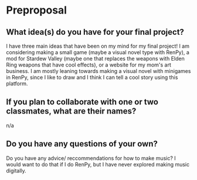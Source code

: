 # Preproposal

## What idea(s) do you have for your final project?

I have three main ideas that have been on my mind for my final project! I am considering making a small game (maybe a visual novel type with RenPy), a mod for Stardew Valley (maybe one that replaces the weapons with Elden Ring weapons that have cool effects), or a website for my mom's art business. I am mostly leaning towards making a visual novel with minigames in RenPy, since I like to draw and I think I can tell a cool story using this platform. 

## If you plan to collaborate with one or two classmates, what are their names?

n/a

## Do you have any questions of your own?

Do you have any advice/ reccommendations for how to make music? I would want to do that if I do RenPy, but I have never explored making music digitally. 
